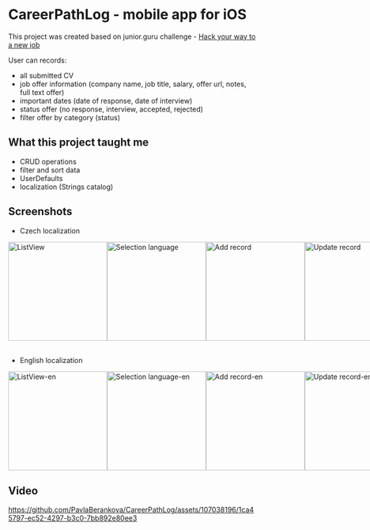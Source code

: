 # CareerPathLog - mobile app for iOS

This project was created based on junior.guru challenge - [Hack your way to a new job](https://github.com/juniorguru/challenge/blob/main/challenges/challenge-1.md)

User can records:
- all submitted CV
- job offer information (company name, job title, salary, offer url, notes, full text offer)
- important dates (date of response, date of interview)
- status offer (no response, interview, accepted, rejected)
- filter offer by category (status)

## What this project taught me

 - CRUD operations
 - filter and sort data
 - UserDefaults
 - localization (Strings catalog)


## Screenshots
- Czech localization

<div style="display: flex;">
  <img src="https://github.com/PavlaBerankova/CareerPathLog/assets/107038196/91fd2c66-03ce-45f2-9bf7-8edddaaed950" alt="ListView" width="200" />
  <img src="https://github.com/PavlaBerankova/CareerPathLog/assets/107038196/3daa0326-9560-4bc1-9472-cf7be1605764" alt="Selection language" width="200" />
  <img src="https://github.com/PavlaBerankova/CareerPathLog/assets/107038196/a7cd4cc9-9217-4d86-813a-c0116a0ceffe" alt="Add record" width="200" />
  <img src="https://github.com/PavlaBerankova/CareerPathLog/assets/107038196/f6d8919b-8e7d-4779-973d-9029b59c9cca" alt="Update record" width="200" />
</div>

<br>

- English localization
<div style="display: flex;">
  <img src="https://github.com/PavlaBerankova/CareerPathLog/assets/107038196/ccd65c9c-dc53-41d4-9e59-069d354e8f52)" alt="ListView-en" width="200" />
  <img src="https://github.com/PavlaBerankova/CareerPathLog/assets/107038196/d8a3fdac-571f-43a1-9ae5-e384ac343d88" alt="Selection language-en" width="200" />
  <img src="https://github.com/PavlaBerankova/CareerPathLog/assets/107038196/4eb49d2c-f6f7-4dec-947d-2e69465e57d8" alt="Add record-en" width="200" />
  <img src="https://github.com/PavlaBerankova/CareerPathLog/assets/107038196/dcedbd20-d07d-4601-800d-986e8440ab90" alt="Update record-en" width="200" />
</div>

## Video

https://github.com/PavlaBerankova/CareerPathLog/assets/107038196/1ca45797-ec52-4297-b3c0-7bb892e80ee3



